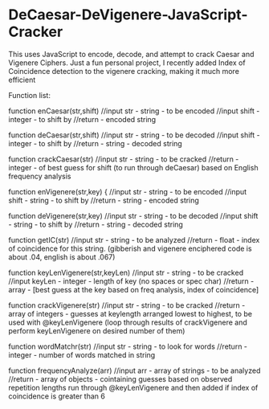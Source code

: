 # DeCaesar-DeVigenere-JavaScript-Cracker
This uses JavaScript to encode, decode, and attempt to crack Caesar and Vigenere Ciphers. Just a fun personal project, I recently added Index of Coincidence detection to the vigenere cracking, making it much more efficient

Function list:

function enCaesar(str,shift) 
//input str - string - to be encoded
//input shift - integer - to shift by
//return - encoded string

function deCaesar(str,shift)
//input str - string - to be decoded
//input shift - integer - to shift by
//return - string - decoded string

function crackCaesar(str) 
//input str - string - to be cracked
//return - integer - of best guess for shift (to run through deCaesar) based on English frequency analysis

function enVigenere(str,key) {
//input str - string - to be encoded
//input shift - string - to shift by
//return - string - encoded string

function deVigenere(str,key)
//input str - string - to be decoded
//input shift - string - to shift by
//return - string - decoded string

function getIC(str)
//input str - string - to be analyzed
//return - float - index of coincidence for this string. (gibberish and vigenere enciphered code is about .04, english is about .067)

function keyLenVigenere(str,keyLen)
//input str - string - to be cracked
//input keyLen - integer - length of key (no spaces or spec char) 
//return - array - [best guess at the key based on freq analysis, index of coincidence]


function crackVigenere(str) 
//input str - string - to be cracked
//return - array of integers - guesses at keylength arranged lowest to highest, to be used with @keyLenVigenere (loop through results of crackVigenere and perform keyLenVigenere on desired number of them)

function wordMatchr(str)
//input str - string - to look for words
//return - integer - number of words matched in string

function frequencyAnalyze(arr)
//input arr - array of strings - to be analyzed
//return - array of objects - cointaining guesses based on observed repetition lengths run through @keyLenVigenere and then added if index of coincidence is greater than 6
